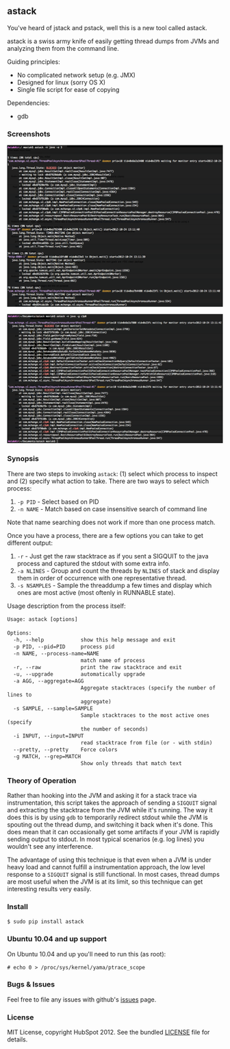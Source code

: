 ## astack

You've heard of jstack and pstack, well this is a new tool
called astack.

astack is a swiss army knife of easily getting thread dumps
from JVMs and analyzing them from the command line.

Guiding principles:

- No complicated network setup (e.g. JMX)
- Designed for linux (sorry OS X)
- Single file script for ease of copying

Dependencies:

- gdb

### Screenshots

![Using the aggregation option](https://github.com/HubSpot/astack/raw/master/images/screenshot-aggregate.png)

![Using the grep option](https://github.com/HubSpot/astack/raw/master/images/screenshot-grep.png)

### Synopsis

There are two steps to invoking `astack`: (1) select which process to inspect and
(2) specify what action to take. There are two ways to select which process:

1) `-p PID` - Select based on PID
1) `-n NAME` - Match based on case insensitive search of command line

Note that name searching does not work if more than one process match.

Once you have a process, there are a few options you can take to get different
output:

1) `-r` - Just get the raw stacktrace as if you sent a SIGQUIT to the java process and captured the stdout with some extra info.
1) `-a NLINES` - Group and count the threads by `NLINES` of stack and display them in order of occurrence with one representative thread.
1) `-s NSAMPLES` - Sample the threaddump a few times and display which ones are most active (most oftenly in RUNNABLE state).

Usage description from the process itself:

    Usage: astack [options]

    Options:
      -h, --help            show this help message and exit
      -p PID, --pid=PID     process pid
      -n NAME, --process-name=NAME
                            match name of process
      -r, --raw             print the raw stacktrace and exit
      -u, --upgrade         automatically upgrade
      -a AGG, --aggregate=AGG
                            Aggregate stacktraces (specify the number of lines to
                            aggregate)
      -s SAMPLE, --sample=SAMPLE
                            Sample stacktraces to the most active ones (specify
                            the number of seconds)
      -i INPUT, --input=INPUT
                            read stacktrace from file (or - with stdin)
      --pretty, --pretty    Force colors
      -g MATCH, --grep=MATCH
                            Show only threads that match text

### Theory of Operation

Rather than hooking into the JVM and asking it for a stack trace via instrumentation,
this script takes the approach of sending a `SIGQUIT` signal and extracting the stacktrace
from the JVM while it's running. The way it does this is by using `gdb` to temporarily
redirect stdout while the JVM is spouting out the thread dump, and switching it back when
it's done. This does mean that it can occasionally get some artifacts if your JVM is
rapidly sending output to stdout. In most typical scenarios (e.g. log lines) you wouldn't
see any interference.

The advantage of using this technique is that even when a JVM is under heavy load and cannot
fulfill a instrumentation approach, the low level response to a `SIGQUIT` signal is still
functional. In most cases, thread dumps are most useful when the JVM is at its limit, so
this technique can get interesting results very easily.

### Install

    $ sudo pip install astack

### Ubuntu 10.04 and up support

On Ubuntu 10.04 and up you'll need to run this (as root):

    # echo 0 > /proc/sys/kernel/yama/ptrace_scope

### Bugs & Issues

Feel free to file any issues with github's [issues](https://github.com/HubSpot/astack/issues/) page.

### License

MIT License, copyright HubSpot 2012. See the bundled [LICENSE](https://github.com/HubSpot/astack/blob/master/LICENSE) file for details.

